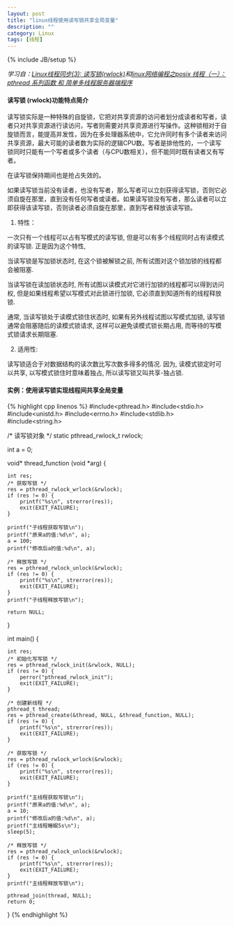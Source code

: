 ```yaml
---
layout: post
title: "linux线程使用读写锁共享全局变量"
description: ""
category: Linux
tags: [线程]
---
```

{% include JB/setup %}

*学习自：[Linux线程同步(3): 读写锁(rwlock)](http://blog.csdn.net/dai_weitao/article/details/1752843)和[linux网络编程之posix 线程（一）：pthread 系列函数 和 简单多线程服务器端程序](http://blog.csdn.net/jnu_simba/article/details/9106513)*

#### 读写锁 (rwlock)功能特点简介

读写锁实际是一种特殊的自旋锁，它把对共享资源的访问者划分成读者和写者，读者只对共享资源进行读访问，写者则需要对共享资源进行写操作。这种锁相对于自旋锁而言，能提高并发性，因为在多处理器系统中，它允许同时有多个读者来访问共享资源，最大可能的读者数为实际的逻辑CPU数。写者是排他性的，一个读写锁同时只能有一个写者或多个读者（与CPU数相关），但不能同时既有读者又有写者。

在读写锁保持期间也是抢占失效的。

如果读写锁当前没有读者，也没有写者，那么写者可以立刻获得读写锁，否则它必须自旋在那里，直到没有任何写者或读者。如果读写锁没有写者，那么读者可以立即获得该读写锁，否则读者必须自旋在那里，直到写者释放该读写锁。

1. 特性：

一次只有一个线程可以占有写模式的读写锁, 但是可以有多个线程同时占有读模式的读写锁. 正是因为这个特性,

当读写锁是写加锁状态时, 在这个锁被解锁之前, 所有试图对这个锁加锁的线程都会被阻塞.

当读写锁在读加锁状态时, 所有试图以读模式对它进行加锁的线程都可以得到访问权, 但是如果线程希望以写模式对此锁进行加锁, 它必须直到知道所有的线程释放锁.

通常, 当读写锁处于读模式锁住状态时, 如果有另外线程试图以写模式加锁, 读写锁通常会阻塞随后的读模式锁请求, 这样可以避免读模式锁长期占用, 而等待的写模式锁请求长期阻塞.

2. 适用性:

读写锁适合于对数据结构的读次数比写次数多得多的情况. 因为, 读模式锁定时可以共享, 以写模式锁住时意味着独占, 所以读写锁又叫共享-独占锁.

#### 实例：使用读写锁实现线程间共享全局变量

{% highlight cpp linenos %}
#include<pthread.h>
#include<stdio.h>
#include<unistd.h>
#include<errno.h>
#include<stdlib.h>
#include<string.h>

/* 读写锁对象 */
static pthread_rwlock_t rwlock;

int a = 0;

void* thread_function (void *arg) {

    int res;
    /* 获取写锁 */
    res = pthread_rwlock_wrlock(&rwlock);
    if (res != 0) {
        printf("%s\n", strerror(res));
        exit(EXIT_FAILURE);
    }

    printf("子线程获取写锁\n");
    printf("原来a的值:%d\n", a);
    a = 100;
    printf("修改后a的值:%d\n", a);

    /* 释放写锁 */
    res = pthread_rwlock_unlock(&rwlock);
    if (res != 0) {
        printf("%s\n", strerror(res));
        exit(EXIT_FAILURE);
    }
    printf("子线程释放写锁\n");

    return NULL;
}

int main() {

    int res;
    /* 初始化写写锁 */
    res = pthread_rwlock_init(&rwlock, NULL);
    if (res != 0) {
        perror("pthread_rwlock_init");
        exit(EXIT_FAILURE);
    }

    /* 创建新线程 */
    pthread_t thread;
    res = pthread_create(&thread, NULL, &thread_function, NULL);
    if (res != 0) {
        printf("%s\n", strerror(res));
        exit(EXIT_FAILURE);
    }

    /* 获取写锁 */
    res = pthread_rwlock_wrlock(&rwlock);
    if (res != 0) {
        printf("%s\n", strerror(res));
        exit(EXIT_FAILURE);
    }

    printf("主线程获取写锁\n");
    printf("原来a的值:%d\n", a);
    a = 10;
    printf("修改后a的值:%d\n", a);
    printf("主线程睡眠5s\n");
    sleep(5);

    /* 释放写锁 */
    res = pthread_rwlock_unlock(&rwlock);
    if (res != 0) {
        printf("%s\n", strerror(res));
        exit(EXIT_FAILURE);
    }
    printf("主线程释放写锁\n");

    pthread_join(thread, NULL);
    return 0;
}
{% endhighlight %}

